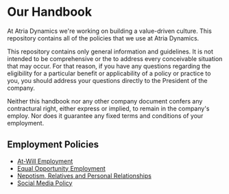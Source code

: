 # Our Handbook

At Atria Dynamics we're working on building a value-driven culture.  This repository contains all of the policies that we use at Atria Dynamics.

This repository contains only general information and guidelines. It is not intended to be comprehensive or the to address every conceivable situation that may occur.  For that reason, if you have any questions regarding the eligibility for a particular benefit or applicability of a policy or practice to you, you should address your questions directly to the President of the company.

Neither this handbook nor any other company document confers any contractural right, either express or implied, to remain in the company's employ.  Nor does it guarantee any fixed terms and conditions of your employment.


## Employment Policies
* [At-Will Employment](https://github.com/atria-dynamics/handbook/blob/master/Employment%20Policies/At-Will%20Employment.md)
* [Equal Opportunity Employment](https://github.com/atria-dynamics/handbook/blob/master/Employment%20Policies/Equal%20Opportunity%20Employment.md)
* [Nepotism, Relatives and Personal Relationships](https://github.com/atria-dynamics/handbook/blob/master/Employment%20Policies/Nepotism%20Relatives%20and%20Personal%20Relationships.md)
* [Social Media Policy](https://github.com/atria-dynamics/handbook/blob/master/Employment%20Policies/Social%20Media%20Policy.md)